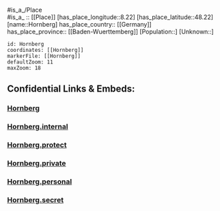 ﻿---
location: [48.22,8.22] 
mapzoom: [7,12] 
mapmarker: city 
type: City
tags:
- geo/City


SpocWebEntityId: 31028
isDeleted: false
confidential: public

---
#is_a_/Place  
#is_a_ :: [[Place]] 
[has_place_longitude::8.22] 
[has_place_latitude::48.22] 
[name::Hornberg] 
has_place_country:: [[Germany]]  
has_place_province:: [[Baden-Wuerttemberg]] 
[Population::] 
[Unknown::] 


```leaflet
id: Hornberg
coordinates: [[Hornberg]] 
markerFile: [[Hornberg]] 
defaultZoom: 11 
maxZoom: 18
```


## Confidential Links & Embeds: 

### [Hornberg](/_public/Earth/Continent/Europe/Europe~Central/Germany/Germany~West/Baden-Wuerttemberg/counties~BW/Ortenaukreis/cities~Ortenau_Kr/Hausach/City/Hornberg.md) 

### [Hornberg.internal](/_internal/Earth/Continent/Europe/Europe~Central/Germany/Germany~West/Baden-Wuerttemberg/counties~BW/Ortenaukreis/cities~Ortenau_Kr/Hausach/City/Hornberg.internal.md) 

### [Hornberg.protect](/_protect/Earth/Continent/Europe/Europe~Central/Germany/Germany~West/Baden-Wuerttemberg/counties~BW/Ortenaukreis/cities~Ortenau_Kr/Hausach/City/Hornberg.protect.md) 

### [Hornberg.private](/_private/Earth/Continent/Europe/Europe~Central/Germany/Germany~West/Baden-Wuerttemberg/counties~BW/Ortenaukreis/cities~Ortenau_Kr/Hausach/City/Hornberg.private.md) 

### [Hornberg.personal](/_personal/Earth/Continent/Europe/Europe~Central/Germany/Germany~West/Baden-Wuerttemberg/counties~BW/Ortenaukreis/cities~Ortenau_Kr/Hausach/City/Hornberg.personal.md) 

### [Hornberg.secret](/_secret/Earth/Continent/Europe/Europe~Central/Germany/Germany~West/Baden-Wuerttemberg/counties~BW/Ortenaukreis/cities~Ortenau_Kr/Hausach/City/Hornberg.secret.md) 
